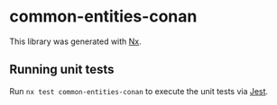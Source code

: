 # common-entities-conan

This library was generated with [Nx](https://nx.dev).

## Running unit tests

Run `nx test common-entities-conan` to execute the unit tests via [Jest](https://jestjs.io).

